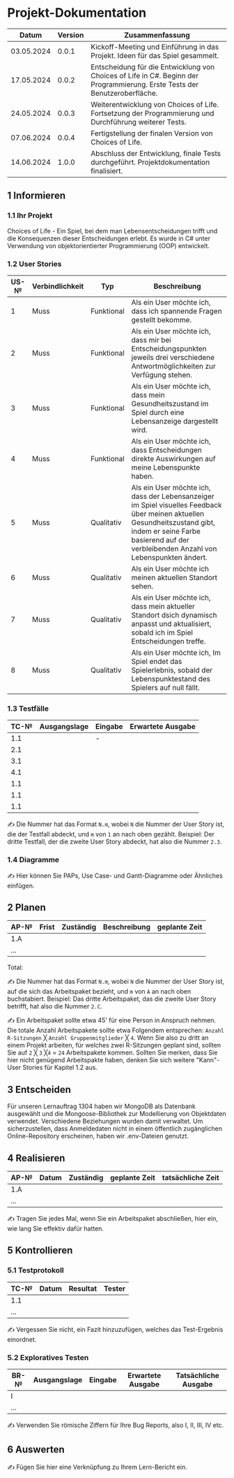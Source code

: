 # Projekt-Dokumentation


| Datum | Version | Zusammenfassung                                              |
| ----- | ------- | ------------------------------------------------------------ |
| 03.05.2024  | 0.0.1 | Kickoff-Meeting und Einführung in das Projekt. Ideen für das Spiel gesammelt.|
| 17.05.2024  | 0.0.2 | Entscheidung für die Entwicklung von Choices of Life in C#. Beginn der Programmierung. Erste Tests der Benutzeroberfläche.  |
| 24.05.2024  | 0.0.3 | Weiterentwicklung von Choices of Life. Fortsetzung der Programmierung und Durchführung weiterer Tests.  |
| 07.06.2024  | 0.0.4 | Fertigstellung der finalen Version von Choices of Life. |
| 14.06.2024  | 1.0.0 | Abschluss der Entwicklung, finale Tests durchgeführt. Projektdokumentation finalisiert.  |

## 1 Informieren

### 1.1 Ihr Projekt

Choices of Life - Ein Spiel, bei dem man Lebensentscheidungen trifft und die Konsequenzen dieser Entscheidungen erlebt. Es wurde in C# unter Verwendung von objektorientierter Programmierung (OOP) entwickelt.


### 1.2 User Stories

| US-№ | Verbindlichkeit | Typ  | Beschreibung                       |
| ---- | --------------- | ---- | ---------------------------------- |
| 1 | Muss | Funktional | Als ein User möchte ich, dass ich spannende Fragen gestellt bekomme.|
| 2 | Muss | Funktional | Als ein User möchte ich, dass mir bei Entscheidungspunkten jeweils drei verschiedene Antwortmöglichkeiten zur Verfügung stehen. |
| 3 | Muss | Funktional | Als ein User möchte ich, dass mein Gesundheitszustand im Spiel durch eine Lebensanzeige dargestellt wird. |
| 4 | Muss | Funktional | Als ein User möchte ich, dass Entscheidungen direkte Auswirkungen auf meine Lebenspunkte haben. |
| 5 | Muss | Qualitativ | Als ein User möchte ich, dass der Lebensanzeiger im Spiel visuelles Feedback über meinen aktuellen Gesundheitszustand gibt, indem er seine Farbe basierend auf der verbleibenden Anzahl von Lebenspunkten ändert.|
| 6 | Muss | Qualitativ | Als ein User möchte ich meinen aktuellen Standort sehen. |
| 7 | Muss | Qualitativ | Als ein User möchte ich, dass mein aktueller Standort dsich dynamisch anpasst und aktualisiert, sobald ich im Spiel Entscheidungen treffe. |
| 8 | Muss | Qualitativ | Als ein User möchte ich, Im Spiel endet das Spielerlebnis, sobald der Lebenspunktestand des Spielers auf null fällt. |


### 1.3 Testfälle

| TC-№ | Ausgangslage | Eingabe | Erwartete Ausgabe |
| ---- | ------------ | ------- | ----------------- |
| 1.1 |              |   -      |                   |
| 2.1 |              |         |                   |
| 3.1 |              |         |                   |
| 4.1 |              |         |                   |
| 1.1 |              |         |                   |
| 1.1 |              |         |                   |
| 1.1 |              |         |                   |


✍️ Die Nummer hat das Format `N.m`, wobei `N` die Nummer der User Story ist, die der Testfall abdeckt, und `m` von `1` an nach oben gezählt. Beispiel: Der dritte Testfall, der die zweite User Story abdeckt, hat also die Nummer `2.3`.

### 1.4 Diagramme

✍️ Hier können Sie PAPs, Use Case- und Gantt-Diagramme oder Ähnliches einfügen.

## 2 Planen

| AP-№ | Frist | Zuständig | Beschreibung | geplante Zeit |
| ---- | ----- | --------- | ------------ | ------------- |
| 1.A  |       |           |              |               |
| ...  |       |           |              |               |

Total: 

✍️ Die Nummer hat das Format `N.m`, wobei `N` die Nummer der User Story ist, auf die sich das Arbeitspaket bezieht, und `m` von `A` an nach oben buchstabiert. Beispiel: Das dritte Arbeitspaket, das die zweite User Story betrifft, hat also die Nummer `2.C`.

✍️ Ein Arbeitspaket sollte etwa 45' für eine Person in Anspruch nehmen. Die totale Anzahl Arbeitspakete sollte etwa Folgendem entsprechen: `Anzahl R-Sitzungen` ╳ `Anzahl Gruppenmitglieder` ╳ `4`. Wenn Sie also zu dritt an einem Projekt arbeiten, für welches zwei R-Sitzungen geplant sind, sollten Sie auf `2` ╳ `3` ╳`4` = `24` Arbeitspakete kommen. Sollten Sie merken, dass Sie hier nicht genügend Arbeitspakte haben, denken Sie sich weitere "Kann"-User Stories für Kapitel 1.2 aus.

## 3 Entscheiden

Für unseren Lernauftrag 1304 haben wir MongoDB als Datenbank ausgewählt und die Mongoose-Bibliothek zur Modellierung von Objektdaten verwendet. Verschiedene Beziehungen wurden damit verwaltet. Um sicherzustellen, dass Anmeldedaten nicht in einem öffentlich zugänglichen Online-Repository erscheinen, haben wir .env-Dateien genutzt.

## 4 Realisieren

| AP-№ | Datum | Zuständig | geplante Zeit | tatsächliche Zeit |
| ---- | ----- | --------- | ------------- | ----------------- |
| 1.A  |       |           |               |                   |
| ...  |       |           |               |                   |

✍️ Tragen Sie jedes Mal, wenn Sie ein Arbeitspaket abschließen, hier ein, wie lang Sie effektiv dafür hatten.

## 5 Kontrollieren

### 5.1 Testprotokoll

| TC-№ | Datum | Resultat | Tester |
| ---- | ----- | -------- | ------ |
| 1.1  |       |          |        |
| ...  |       |          |        |

✍️ Vergessen Sie nicht, ein Fazit hinzuzufügen, welches das Test-Ergebnis einordnet.

### 5.2 Exploratives Testen

| BR-№ | Ausgangslage | Eingabe | Erwartete Ausgabe | Tatsächliche Ausgabe |
| ---- | ------------ | ------- | ----------------- | -------------------- |
| I    |              |         |                   |                      |
| ...  |              |         |                   |                      |

✍️ Verwenden Sie römische Ziffern für Ihre Bug Reports, also I, II, III, IV etc.

## 6 Auswerten

✍️ Fügen Sie hier eine Verknüpfung zu Ihrem Lern-Bericht ein.

